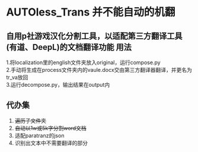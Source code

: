 AUTOless_Trans 并不能自动的机翻
==================================
自用p社游戏汉化分割工具，以适配第三方翻译工具(有道、DeepL)的文档翻译功能
用法
-----------------------------------
1.将localization里的english文件夹放入original，运行compose.py<br>
2.手动将生成在process文件夹内的vaule.docx交由第三方翻译器翻译，并更名为tr_va放回<br>
3.运行decompose.py，输出结果在output内<br>

代办集
-----------------------------------
1) <del>遍历子文件夹</del>
2) <del>自动以1w或5k字分割word文档</del>
3) 适配paratranz的json
4) 识别出文本中不需要翻译的部分
